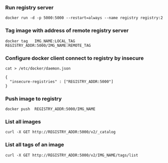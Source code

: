 ### Run registry server
```
docker run -d -p 5000:5000 --restart=always --name registry registry:2
```


### Tag image with address of remote registry server
```
docker tag   IMG_NAME:LOCAL_TAG        REGISTRY_ADDR:5000/IMG_NAME:REMOTE_TAG
```


### Configure docker client connect to registry by insecure
```
cat > /etc/docker/daemon.json 

{
  "insecure-registries" : ["REGISTRY_ADDR:5000"]
}
```


### Push image to registry
```
docker push  REGISTRY_ADDR:5000/IMG_NAME
```


### List all images
```
curl -X GET http://REGISTRY_ADDR:5000/v2/_catalog
```

### List all tags of an image
```
curl -X GET http://REGISTRY_ADDR:5000/v2/IMG_NAME/tags/list
```
